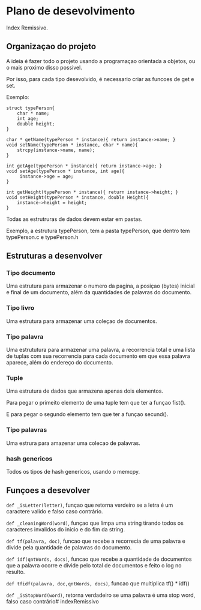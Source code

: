 # Plano de desevolvimento

Index Remissivo.

## Organizaçao do projeto

A ideia é fazer todo o projeto usando a programaçao orientada a objetos, ou o mais proximo disso possivel.

Por isso, para cada tipo desevolvido, é necessario criar as funcoes de get e set.

Exemplo:

    struct typePerson{
        char * name;
        int age;
        double height;
    }

    char * getName(typePerson * instance){ return instance->name; }
    void setName(typePerson * instance, char * name){ 
        strcpy(instance->name, name); 
    }

    int getAge(typePerson * instance){ return instance->age; }
    void setAge(typePerson * instance, int age){ 
         instance->age = age; 
    }

    int getHeight(typePerson * instance){ return instance->height; }
    void setHeight(typePerson * instance, double Height){
        instance->height = height;
    }

Todas as estrutruras de dados devem estar em pastas.

Exemplo, a estrutura typePerson, tem a pasta typePerson, que dentro tem typePerson.c e typePerson.h

## Estruturas a desenvolver

### Tipo documento

Uma estrutura para armazenar o numero da pagina, a posiçao (bytes) inicial e final de um documento, além da quantidades de palavras do documento.

### Tipo livro

Uma estrutura para armazenar uma coleçao de documentos.

### Tipo palavra

Uma estrututura para armazenar uma palavra, a recorrencia total e uma lista de tuplas com sua recorrencia para cada documento em que essa palavra aparece, além do endereço do documento.

### Tuple

Uma estrutura de dados que armazena apenas dois elementos.

Para pegar o primeito elemento de uma tuple tem que ter a funçao fist().

E para pegar o segundo elemento tem que ter a funçao secund().

### Tipo palavras

Uma estrura para amazenar uma colecao de palavras.

### hash genericos

Todos os tipos de hash genericos, usando o memcpy.

## Funçoes a desevolver

``def _isLetter(letter)``, funçao que retorna verdeiro se a letra é um caractere valido e falso caso contrário.

``def _cleaningWord(word)``, funçao que limpa uma string tirando todos os caracteres invalidos do inicio e do fim da string.

``def tf(palavra, doc)``, funcao que recebe a recorrecia de uma palavra e divide pela quantidade de palavras do documento.

``def idf(qntWords, docs)``, funcao que recebe a quantidade de documentos que a palavra ocorre e divide pelo total de documentos e feito o log no resulto.

``def tfidf(palavra, doc,qntWords, docs)``, funcao que multiplica tf() * idf()

``def _isStopWord(word)``, retorna verdadeiro se uma palavra é uma stop word, falso caso contrário# indexRemissivo

